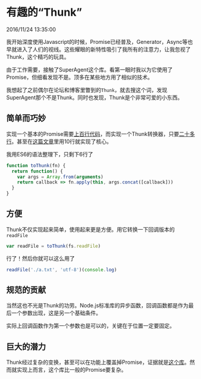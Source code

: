 # 有趣的“Thunk”
2016/11/24 13:35:00


我开始深度使用Javascript的时候，Promise已经普及，Generator，Async等也早就进入了人们的视线。这些耀眼的新特性吸引了我所有的注意力，让我忽视了Thunk，这个精巧的玩具。

由于工作需要，接触了SuperAgent这个库。看第一眼时我以为它使用了Promise，但细看发现不是。顶多在某些地方用了相似的技术。

我想起了之前偶尔在论坛和博客里瞥到的`Thunk`，就去搜这个词，发现SuperAgent那个不是Thunk。同时也发现，Thunk是个非常可爱的小东西。


## 简单而巧妙

实现一个基本的Promise需要[上百行代码][promise]，而实现一个Thunk转换器，只要[二十多行][thunkify]。甚至在[这篇文章][ryfthunk]里用10行就实现了核心。

我用ES6的语法整理下，只剩下6行了

```js
function toThunk(fn) {
  return function() {
    var args = Array.from(arguments)
    return callback => fn.apply(this, args.concat([callback]))
  }
}
```


## 方便

Thunk不仅实现起来简单，使用起来更是方便。用它转换一下回调版本的`readFile`

```js
var readFile = toThunk(fs.readFile)
```

行了！然后你就可以这么用了

```js
readFile('./a.txt', 'utf-8')(console.log)
```


## 规范的贡献

当然这也不光是Thunk的功劳。Node.js标准库的异步函数，回调函数都是作为最后一个参数出现，这是另一个基础条件。

实际上回调函数作为第一个参数也是可以的，关键在于位置一定要固定。


## 巨大的潜力

Thunk经过复杂的变换，甚至可以在功能上覆盖掉Promise，证据就是[这个库][thunks]。然而就实现上而言，这个库比一般的Promise要复杂。



[promise]: https://github.com/madmuggle/SimplePromise
[thunkify]: https://github.com/tj/node-thunkify/blob/master/index.js
[thunks]: https://github.com/thunks/thunks
[ryfthunk]: http://www.ruanyifeng.com/blog/2015/05/thunk.html
